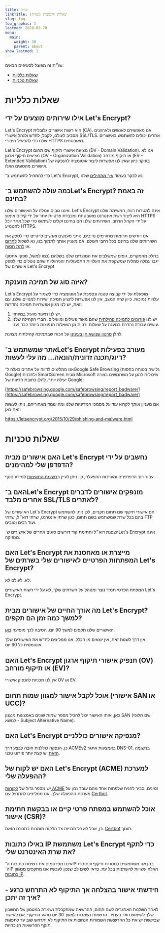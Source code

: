 ```yaml
---
title: שו״ת
linkTitle: שאלות ותשובות (שו״ת)
slug: faq
top_graphic: 1
lastmod: 2020-02-20
menu:
  main:
    weight: 30
    parent: about
show_lastmod: 1
---
```



שו״ת זה מפוצל לסעיפים הבאים:

* [שאלות כלליות](#general)
* [שאלות טכניות](#technical)

# <a id="general">שאלות כלליות</a>

## אילו שירותים מוצעים על ידי Let's Encrypt?

Let's Encrypt היא רשות אישורים גלובלית (CA). אנו מאפשירם לאנשים ולארגונים מסביב לעולם, לקבל, לחדש ולנהל אישורי SSL/TLS. אתרים יכולים להשתמש באישורים שלנו כדי להפעיל חיבורי HTTPS מאובטחים.

Let's Encrypt מציעה אישורי תיקוף שם תחום (DV - Domain Validation). אנו לא מציעים תיקוף ארגון (OV - Organization Validation) או תיקוף מורחב (EV - Extended Validation) בעיקר כיוון שאין לנו אפשרות ליצור אוטומציה להנפקה של אישורים מהסוגים האלו.

כדי להתחיל להשתמש ב־ Let's Encrypt, נא לבקר בעמוד [איך מתחילים](/getting-started) שלנו.

## כמה עולה להשתמש ב־Let's Encrypt? זה באמת בחינם?

איננו גובים עמלה על האישורים שלנו. Let's Encrypt אינה למטרות רווח, המשימה שלנו היא ליצור רשת אינטרנט מאובטחת ומכבדת פרטיות יותר על ידי קידום אימוץ HTTPS על ידי הקהל הרחב. השירותים שלנו הם בחינם וקלים לשימוש כדי שכל אתר יוכל להטמיע HTTPS.

אנו דורשים תרומות מתורמים נדיבים, נותני מענקים ואנשים פרטיים כדי לספק את השירותים שלנו בחינם בכל רחבי העולם. אם מעניין אותך לתמוך בנו, נא לשקול [לתרום](/donate) או [לתת חסות](/become-a-sponsor).

בחלק מהמקרים, גופים שמשלבים את המוצרים שלנו בשלהם (כמו למשל, ספקי אחסון) ייגבו עמלה סמלית שמשקפת את העלויות התפעוליות והניהוליות שהם נוטלים כדי לספק אישורים של Let's Encrypt.

## איזה סוג של תמיכה מוענקת?

Let's Encrypt מופעלת על ידי קבוצה קטנה ונסמכת על אוטומציה כדי לשמור על עלויות נמוכות. כיוון שזה המצב, אין לנו אפשרות להציע תמיכה ישירות למנויים שלנו. עם זאת, יש לנו מגוון אפשרויות תמיכה נהדרות:

1. יש לנו [תיעוד](/docs) מועיל במיוחד.
2. יש לנו [פורומים לתמיכה קהילתית](https://community.letsencrypt.org/) שהם מאוד פעילים ומועילים. חברי הקהילה שלנו עושים עבודה נהדרת במענה על שאלות ורבות מן השאלות הנפוצות ביותר כבר נענו.

להלן [סרטון שנושא חן בעינינו](https://www.youtube.com/watch?v=Xe1TZaElTAs) על הכוח שבתמיכה קהילתית מצוינת.

## אתר שמשתמש ב־Let's Encrypt מעורב בפעילות דיוג/תכנה זדונית/הונאה… מה עלי לעשות?

אנו ממליצים לדווח על אתרים כאלה ל־Google Safe Browsing (גלישה בטוחה בחסות Google) ולתכנית SmartScreen מבית Microsoft שיכולות להגן על משתמשים בצורה יעילה יותר. להלן כתובת הדיווח של Google:

[https://safebrowsing.google.com/safebrowsing/report_badware/](https://safebrowsing.google.com/safebrowsing/report_badware/)

אם מעניין אותך לקרוא עוד על מסמכי המדיניות שלנו ומה עומד מאחוריהם, ניתן לעשות זאת כאן:

https://letsencrypt.org/2015/10/29/phishing-and-malware.html

# <a id="technical">שאלות טכניות</a>

## האם אישורים מבית Let's Encrypt נחשבים על ידי הדפדפן שלי למהימנים?

עבור רוב הדפדפנים ומערכות ההפעלה, כן. ניתן לעיין ב[רשימת התאימות](/docs/cert-compat) למידע נוסף.

## האם ב־Let's Encrypt מונפקים אישורים לדברים אחרים מלבד SSL/TLS לאתרים?

האישורים של Let's Encrypt הם אישורי תיקוף שם תחום תקניים, לכן ניתן להשתמש בהם בכל שרת שמשתמש בשם תחום, כגון שרתי אינטרנט, שרתי דוא״ל, שרתי FTP ועוד רבים וטובים.

הצפנת דוא״ל וחתימת קוד דורשים סוגים אחרים של אישורים ש־Let's Encrypt אינה מנפיקה.

## האם Let's Encrypt מייצרת או מאחסנת את המפתחות הפרטיים לאישורים שלי בשרתים של Let's Encrypt?

לא. לעולם לא.

המפתח הפרטי תמיד נוצר ומנוהל על השרתים שלך, לא על ידי רשות האישורים Let's Encrypt.

## מה אורך החיים של אישורים מבית Let's Encrypt? למשך כמה זמן הם תקפים?

האישורים שלנו תקפים למשך 90 יום. הסיבה לכך מופיעה [כאן](/2015/11/09/why-90-days.html).

אין דרך לשנות זאת, אין יוצאים מן הכלל. אנו ממליצים לחדש את האישורים שלך אוטומטית כל 60 יום.

## האם Let's Encrypt תנפיק אישורי תיקוף ארגון (OV) או תיקוף מורחב (EV)?

אין לנו תכניות להנפיק אישורי OV או EV.

## אוכל לקבל אישור למגוון שמות תחום (אישורי SAN או UCC)?

כאן, אותו האישור יכול להכיל מספר שמות שונים באמצעות מנגנון SAN (שם חלופי לנושא - Subject Alternative Name).

## האם Let's Encrypt מנפיקה אישורים כוללניים?

כן. הנפקה כוללנית חובה לבצע דרך ACMEv2 באמצעות אתגר DNS-01. ב[רשומה הזאת](https://community.letsencrypt.org/t/acme-v2-production-environment-wildcards/55578) יש קצת יותר פירוט טכני.

## האם יש לקוח של Let's Encrypt‏ (ACME) למערכת ההפעלה שלי?

יש מספר גדול של [לקוחות ACME](/docs/client-options) זמינים. סביר להניח שלפחות אחד מהם עובד נכון על מערכת ההפעלה שלך. אנו ממליצים להתחיל עם [Certbot](https://certbot.eff.org/).

## אוכל להשתמש במפתח פרטי קיים או בבקשת חתימת אישור (CSR)?

כן, אבל לא כל תכניות צד הלקוח תומכות בתכונה הזאת. [Certbot](https://certbot.eff.org/) תומך.

## באילו כתובות IP משתמשת Let's Encrypt כדי לתקף את שרת האינטרנט שלי?

איננו מפרסמים את רשימת כתובות ה־IP בהן אנו משתמשים למטרות תיקוף וכתובות ה־IP האלה עשויות להשתנות בכל עת. כדאי לשים לב שנכון לעכשיו אנו [מתקפים ממגוון כתובות IP](https://letsencrypt.org/2020/02/19/multi-perspective-validation.html).

## חידשתי אישור בהצלחה אך התיקוף לא התרחש כרגע - איך זה יתכן?

לאחר השלמת האתגרים לשם תחום, ההרשאה שמתקבלת נשמרת במטמון של החשבון שלך לשימוש חוזר בעתיד. הרשאות נשמרות למשך 30 יום מרגע התיקוף. אם לאישור שביקשת יש את כל ההרשאות השמורות הנחוצות אז התיקוף לא יתרחש שוב עד לתפוגת תוקף ההרשאות הנוכחיות.
